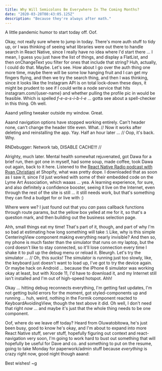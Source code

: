 ```yaml
---
title: Why Will Semicolons Be Everywhere In The Coming Months?
date: "2020-03-28T08:43:05.125Z"
description: "Because they're always after math."
---
```


A little pandemic humor to start today off. Oof.

Okay, not really sure where to jump in today. There's more auth stuff to tidy up, or I was thinking of seeing what libraries were out there to handle search in React Native, since I really have no idea where I'd start there ... I mean, I guess you just have the list of things, and display a FlatList, and then onChangeText you filter for ones that include that string? Huh, actually, I could do that. Maybe. Let's see. How about I go over the auth thing one more time, maybe there will be some low hanging fruit and I can get my fingers flying, and then we try the search thing, and then I was thinking, since it looks like the Instagram API is on total lock-down these days, it might be prudent to see if I could write a node service that hits instagram.com/{user-name} and whether pulling the profile pic in would be feasible. Which is spelled _f-e-a-s-i-b-l-e_ ... gotta see about a spell-checker in this thing. Oh well.

Aaand yelling tweaker outside my window. Great.

Aaand navigation options have stopped working entirely. Can't header none, can't change the header title even. What. // Now it works after deleting and reinstalling the app. Yay. Half an hour later ... // Oop, it's back. Why.

RNDebugger: Network tab, DISABLE CACHE!!! //

Alrighty, much later. Mental health somewhat rejuvenated, got Dawa for a brief run, then got one in myself, had some soup, made coffee, took Dawa out again, back to it here. Listened to the [React Native Radio podcast with Ryan Christiani](https://devchat.tv/react-native-radio/rnr-160-react-native-at-shopify-with-ryan-christiani/) at Shopify, what was pretty dope. I downloaded that as soon as I saw it, since I'd just worked with some of their embedded code on the Lyme Art Association, which waaas ... yea. A learning experience, for sure, and also definitely a confidence booster, seeing it live on the Internet, even through the rest of the site is still ... it still needs work, but that's something they can find a budget for or live with :)

Where were we? I just found out that you _can_ pass callback functions through route params, but the yellow box yelled at me for it, so that's a question mark, and then building out the business selection page.

Ahh, small things eat my time! That's part of it, though, and part of why I'm so bad at estimating how long something will take :\ Like, why is this simple CenteringView component making everything nearly invisible? And then so, my phone is much faster than the simulator that runs on my laptop, but the cord doesn't like to stay connected, so it'll lose connection every time I shake it to pull up the debug menu or reload it. Bleurgh. Let's try the simulator ... // Oh, this _sucks!_ The simulator is running just too slowly, like, the keyboard just doesn't want to load up, I've got to try the device again. Or maybe hack on Android ... because the iPhone 6 simulator was working okay at least, but with Xcode 11, I'd have to download it, and my Internet still isn't installed and I'm out of high-speed hotspot. Ahh!

Okay ... hitting debug reconnects everything, I'm getting fast updates, I'm not getting build errors for the moment, got styled-components up and running ... huh, weird, nothing in the Formik component reacted to KeyboardAvoidingView, though the text above it did. Oh well, I don't need that right _now_ ... and maybe it's just that the whole thing needs to be one component.

Oof, where do we leave off today? Heard from Oluwatobitowa, he's just been busy, good to know he's okay, and I'm about to expand into more React Native stuff, server stuff, hopefully figuring out context and react-navigation very soon, I'm going to work hard to bust out something that will hopefully be useful for Dave and co. and something to put on the resume, going to take Monday for paperwork/admin stuff because _everything_ is crazy right now, good night though aaand:

Best wishes! ~g
